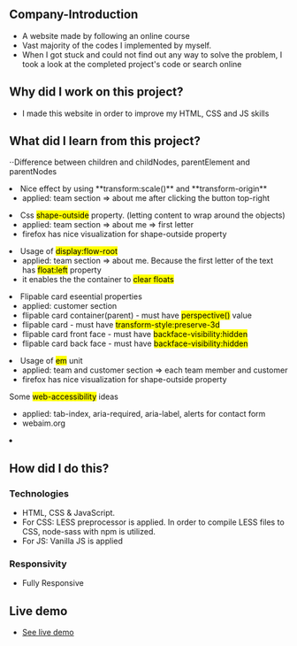 ## Company-Introduction
<ul>
<li>A website made by following an online course</li>
<li>Vast majority of the codes I implemented by myself.</li>
<li>When I got stuck and could not find out any way to solve the problem, I took a look at the completed project's code or search online</li>
</ul>

## Why did I work on this project?
<ul>
<li>I made this website in order to improve my HTML, CSS and JS skills</li>
</ul>

## What did I learn from this project?

⋅⋅Difference between children and childNodes, parentElement and parentNodes
<li>Nice effect by using **transform:scale()** and **transform-origin**
    <ul>
        <li>applied: team section => about me after clicking the button top-right</li>
    </ul>
</li>

<li>Css <mark>shape-outside</mark> property. (letting content to wrap around the objects)
    <ul>
        <li>applied: team section => about me => first letter</li>
        <li>firefox has nice visualization for shape-outside property</li>
    </ul>
</li>
<li>Usage of <mark>display:flow-root</mark>
    <ul>
        <li>applied: team section => about me. Because the first letter of the text has <mark>float:left</mark> property</li>
        <li>it enables the the container to <mark>clear floats</mark></li>
    </ul>
</li>
<li>Flipable card eseential properties
    <ul>
        <li>applied: customer section</li>
        <li>flipable card container(parent) - must have  <mark>perspective()</mark> value</li>
        <li>flipable card - must have <mark>transform-style:preserve-3d</mark></li>
        <li>flipable card front face - must have <mark>backface-visibility:hidden</mark></li>
        <li>flipable card back face - must have <mark>backface-visibility:hidden</mark></li>
    </ul>   
</li>
<li>Usage of <mark>em</mark> unit
    <ul>
        <li>applied: team and customer section => each team member and customer</li>
        <li>firefox has nice visualization for shape-outside property</li>
    </ul>
</li>Some <mark>web-accessibility</mark> ideas
    <ul>
        <li>applied: tab-index, aria-required, aria-label, alerts for contact form</li>
        <li>webaim.org</li>
    </ul>
<li>


## How did I do this?
### Technologies
<ul>
<li>HTML, CSS & JavaScript.</li>
<li>For CSS: LESS preprocessor is applied. In order to compile LESS files to CSS, node-sass with npm is utilized.</li>
<li>For JS: Vanilla JS is applied</li>
</ul>

### Responsivity
<ul>
<li>Fully Responsive</li>
</ul>

## Live demo
<ul> 
<li><a href="https://foods-gokseloz.vercel.app/" target="_blank">See live demo</a></li>
</ul>
